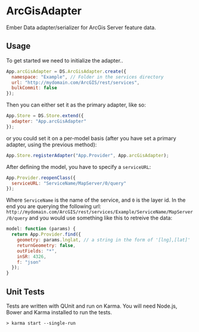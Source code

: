 ArcGisAdapter
=============

Ember Data adapter/serializer for ArcGis Server feature data.

## Usage
To get started we need to initialize the adapter..

```js
App.arcGisAdapter = DS.ArcGisAdapter.create({
  namespace: "Example", // Folder in the services directory
  url: "http://mydomain.com/ArcGIS/rest/services",
  bulkCommit: false
});
```

Then you can either set it as the primary adapter, like so:

```js
App.Store = DS.Store.extend({
  adapter: "App.arcGisAdapter"
});
```
or you could set it on a per-model basis (after you have set a primary adapter, using the previous method):

```js
App.Store.registerAdapter("App.Provider", App.arcGisAdapter);
```

After defining the model, you have to specify a `serviceURL`:

```js
App.Provider.reopenClass({
  serviceURL: "ServiceName/MapServer/0/query"
});
```

Where `ServiceName` is the name of the service, and `0` is the layer id.
In the end you are querying the following url: `http://mydomain.com/ArcGIS/rest/services/Example/ServiceName/MapServer/0/query` and you would use something like this to retreive the data:

```js
model: function (params) {
  return App.Provider.find({ 
    geometry: params.lnglat, // a string in the form of '[lng],[lat]'
    returnGeometry: false,
    outFields: "*",
    inSR: 4326,
    f: "json"
  });
}
```

## Unit Tests

Tests are written with QUnit and run on Karma.  You will need Node.js, Bower and Karma installed to run the tests.

```
> karma start --single-run
```


